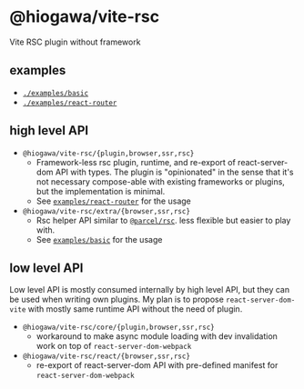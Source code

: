# @hiogawa/vite-rsc

Vite RSC plugin without framework

## examples

- [`./examples/basic`](./examples/basic)
- [`./examples/react-router`](./examples/react-router)

## high level API

- `@hiogawa/vite-rsc/{plugin,browser,ssr,rsc}`
  - Framework-less rsc plugin, runtime, and re-export of react-server-dom API with types. The plugin is "opinionated" in the sense that it's not necessary compose-able with existing frameworks or plugins, but the implementation is minimal.
  - See [`examples/react-router`](./examples/react-router) for the usage
- `@hiogawa/vite-rsc/extra/{browser,ssr,rsc}`
  - Rsc helper API similar to [`@parcel/rsc`](https://parceljs.org/recipes/rsc). less flexible but easier to play with.
  - See [`examples/basic`](./examples/basic) for the usage

## low level API

Low level API is mostly consumed internally by high level API, but they can be used when writing own plugins. My plan is to propose `react-server-dom-vite` with mostly same runtime API without the need of plugin.

- `@hiogawa/vite-rsc/core/{plugin,browser,ssr,rsc}`
  - workaround to make async module loading with dev invalidation work on top of `react-server-dom-webpack`
- `@hiogawa/vite-rsc/react/{browser,ssr,rsc}`
  - re-export of react-server-dom API with pre-defined manifest for `react-server-dom-webpack`
